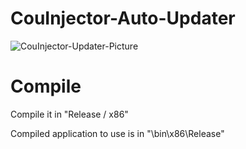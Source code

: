# CouInjector-Auto-Updater

![CouInjector-Updater-Picture](https://bymynix.de/couinjector/CouInjector-Auto-Updater-Picture.png?)

# Compile
Compile it in "Release / x86"

Compiled application to use is in "\bin\x86\Release"
